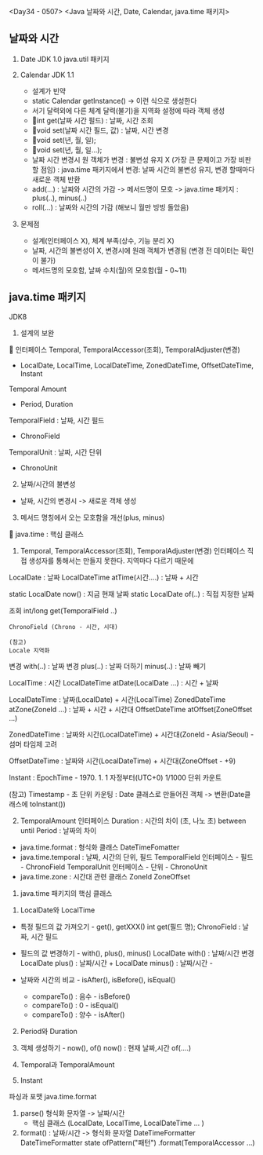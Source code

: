 <Day34 - 0507>
<Java 날짜와 시간, Date, Calendar, java.time 패키지>

## 날짜와 시간

1. Date
   JDK 1.0
   java.util 패키지

2. Calendar
   JDK 1.1

   - 설계가 빈약
   - static Calendar getInstance() -> 이런 식으로 생성한다
   - 서기 달력외에 다른 체계 달력(불기)을 지역화 설정에 따라 객체 생성
   - 🤍int get(날짜 시간 필드) : 날짜, 시간 조회
   - 🤍void set(날짜 시간 필드, 값) : 날짜, 시간 변경
   - 🤍void set(년, 월, 일);
   - 🤍void set(년, 월, 일...);
   - 날짜 시간 변경시 원 객체가 변경 : 불변성 유지 X (가장 큰 문제이고 가장 비판할 점임)
     : java.time 패키지에서 변경: 날짜 시간의 불변성 유지, 변경 할때마다 새로운 객체 반환
   - add(...) : 날짜와 시간의 가감
     -> 메서드명이 모호
     -> java.time 패키지 : plus(..), minus(..)
   - roll(...) : 날짜와 시간의 가감 (해보니 월만 빙빙 돌았음)

3. 문제점

   - 설계(인터페이스 X), 체계 부족(상수, 기능 분리 X)
   - 날짜, 시간의 불변성이 X, 변경시에 원래 객체가 변경됨 (변경 전 데이터는 확인이 불가)
   - 메서드명의 모호함, 날짜 수치(월)의 모호함(월 - 0~11)

## java.time 패키지

JDK8

1. 설계의 보완

🤍 인터페이스
Temporal, TemporalAccessor(조회), TemporalAdjuster(변경)

- LocalDate, LocalTime, LocalDateTime, ZonedDateTime, OffsetDateTime, Instant

Temporal Amount

- Period, Duration

TemporalField : 날짜, 시간 필드

- ChronoField

TemporalUnit : 날짜, 시간 단위

- ChronoUnit

2. 날짜/시간의 불변성

- 날짜, 시간의 변경시 -> 새로운 객체 생성

3. 메서드 명칭에서 오는 모호함을 개선(plus, minus)

🤍 java.time : 핵심 클래스

1. Temporal, TemporalAccessor(조회), TemporalAdjuster(변경) 인터페이스
   직접 생성자를 통해서는 만들지 못한다. 지역마다 다르기 때문에

LocalDate : 날짜
LocalDateTime atTime(시간....) : 날짜 + 시간

static LocalDate now() : 지금 현재 날짜
static LocalDate of(..) : 직접 지정한 날짜

조회
int/long get(TemporalField ..)

    ChronoField (Chrono - 시간, 시대)

    (참고)
    Locale 지역화

변경
with(..) : 날짜 변경
plus(..) : 날짜 더하기
minus(..) : 날짜 빼기

LocalTime : 시간
LocalDateTime atDate(LocalDate ...) : 시간 + 날짜

LocalDateTime : 날짜(LocalDate) + 시간(LocalTime)
ZonedDateTime atZone(ZoneId ...) : 날짜 + 시간 + 시간대
OffsetDateTime atOffset(ZoneOffset ...)

ZonedDateTime : 날짜와 시간(LocalDateTime) + 시간대(ZoneId - Asia/Seoul) - 섬머 타임제 고려

OffsetDateTime : 날짜와 시간(LocalDateTime) + 시간대(ZoneOffset - +9)

Instant : EpochTime - 1970. 1. 1 자정부터(UTC+0) 1/1000 단위 카운트

(참고) Timestamp - 초 단위 카운팅
: Date 클래스로 만들어진 객체 -> 변환(Date클래스에 toInstant())

2.  TemporalAmount 인터페이스
    Duration : 시간의 차이 (초, 나노 초)
    between
    until
    Period : 날짜의 차이

- java.time.format : 형식화 클래스
  DateTimeFomatter
- java.time.temporal : 날짜, 시간의 단위, 필드
  TemporalField 인터페이스 - 필드 - ChronoField
  TemporalUnit 인터페이스 - 단위 - ChronoUnit
- java.time.zone : 시간대 관련 클래스
  ZoneId
  ZoneOffset

1. java.time 패키지의 핵심 클래스

1) LocalDate와 LocalTime

- 특정 필드의 값 가져오기 - get(), getXXX()
  int get(필드 명);
  ChronoField : 날짜, 시간 필드
- 필드의 값 변경하기 - with(), plus(), minus()
  LocalDate with() : 날짜/시간 변경
  LocalDate plus() : 날짜/시간 +
  LocalDate minus() : 날짜/시간 -

- 날짜와 시간의 비교 - isAfter(), isBefore(), isEqual()
  - compareTo() : 음수 - isBefore()
  - compareTo() : 0 - isEqual()
  - compareTo() : 양수 - isAfter()

2. Period와 Duration

3. 객체 생성하기 - now(), of()
   now() : 현재 날짜,시간
   of(....)

4. Temporal과 TemporalAmount

5. Instant

파싱과 포맷
java.time.format

1. parse()
   형식화 문자열 -> 날짜/시간
   - 핵심 클래스 (LocalDate, LocalTime, LocalDateTime ... )
2. format() : 날짜/시간 -> 형식화 문자열
   DateTimeFormatter
   DateTimeFormatter state ofPattern("패턴")
   .format(TemporalAccessor ...)
